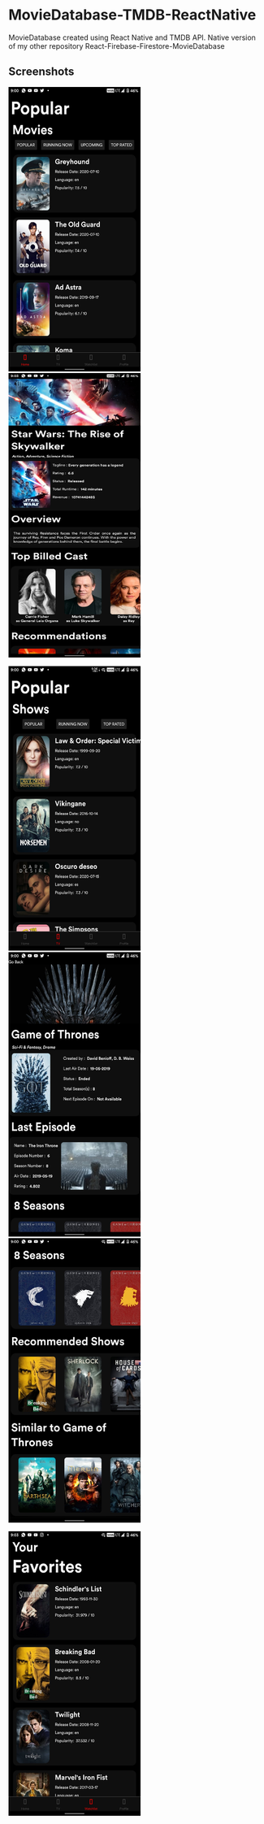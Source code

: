 # MovieDatabase-TMDB-ReactNative
MovieDatabase created using React Native and TMDB API. Native version of my other repository React-Firebase-Firestore-MovieDatabase

## Screenshots
<img src="Screenshot_20200727-210022682.jpg" width="260" height="560">   <img src="Screenshot_20200727-210317584.jpg" width="260" height="560">

<img src="Screenshot_20200727-210031995.jpg" width="260" height="560">  <img src="Screenshot_20200727-210044099.jpg" width="260" height="560">  <img src="Screenshot_20200727-210055570.jpg" width="260" height="560">

  <img src="Screenshot_20200727-210339808.jpg" width="260" height="560">

